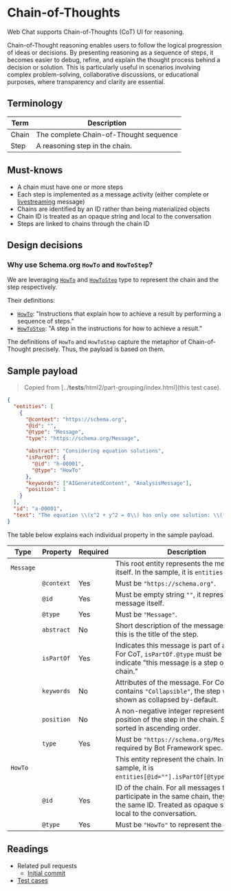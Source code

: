 # Chain-of-Thoughts

Web Chat supports Chain-of-Thoughts (CoT) UI for reasoning.

Chain-of-Thought reasoning enables users to follow the logical progression of ideas or decisions. By presenting reasoning as a sequence of steps, it becomes easier to debug, refine, and explain the thought process behind a decision or solution. This is particularly useful in scenarios involving complex problem-solving, collaborative discussions, or educational purposes, where transparency and clarity are essential.

## Terminology

| Term  | Description                            |
| ----- | -------------------------------------- |
| Chain | The complete Chain-of-Thought sequence |
| Step  | A reasoning step in the chain.         |

## Must-knows

- A chain must have one or more steps
- Each step is implemented as a message activity (either complete or [livestreaming](./LIVESTREAMING.md) message)
- Chains are identified by an ID rather than being materialized objects
- Chain ID is treated as an opaque string and local to the conversation
- Steps are linked to chains through the chain ID

## Design decisions

### Why use Schema.org `HowTo` and `HowToStep`?

We are leveraging [`HowTo`](https://schema.org/HowTo) and [`HowToStep`](https://schema.org/HowToStep) type to represent the chain and the step respectively.

Their definitions:

- [`HowTo`](https://schema.org/HowTo): "Instructions that explain how to achieve a result by performing a sequence of steps."
- [`HowToStep`](https://schema.org/HowToStep): "A step in the instructions for how to achieve a result."

The definitions of `HowTo` and `HowToStep` capture the metaphor of Chain-of-Thought precisely. Thus, the payload is based on them.

## Sample payload

> Copied from [../__tests__/html2/part-grouping/index.html](this test case).

```json
{
  "entities": [
    {
      "@context": "https://schema.org",
      "@id": "",
      "@type": "Message",
      "type": "https://schema.org/Message",

      "abstract": "Considering equation solutions",
      "isPartOf": {
        "@id": "h-00001",
        "@type": "HowTo"
      },
      "keywords": ["AIGeneratedContent", "AnalysisMessage"],
      "position": 1
    }
  ],
  "id": "a-00001",
  "text": "The equation \\(x^2 + y^2 = 0\\) has only one solution: \\((0, 0)\\). This means the graph would only plot a single point at the origin."
}
```

The table below explains each individual property in the sample payload.

| Type      | Property   | Required | Description                                                                                                                                           |
| --------- | ---------- | -------- | ----------------------------------------------------------------------------------------------------------------------------------------------------- |
| `Message` |            |          | This root entity represents the message itself. In the sample, it is `entities[@id=""]`.                                                              |
|           | `@context` | Yes      | Must be `"https://schema.org"`.                                                                                                                       |
|           | `@id`      | Yes      | Must be empty string `""`, it represents the message itself.                                                                                          |
|           | `@type`    | Yes      | Must be `"Message"`.                                                                                                                                  |
|           | `abstract` | No       | Short description of the message. For CoT, this is the title of the step.                                                                             |
|           | `isPartOf` | Yes      | Indicates this message is part of a group. For CoT, `isPartOf.@type` must be `"HowTo"` to indicate "this message is a step of the chain."             |
|           | `keywords` | No       | Attributes of the message. For CoT, if it contains `"Collapsible"`, the step will be shown as collapsed by-default.                                   |
|           | `position` | No       | A non-negative integer representing the position of the step in the chain. Steps are sorted in ascending order.                                       |
|           | `type`     | Yes      | Must be `"https://schema.org/Message"`, required by Bot Framework spec.                                                                               |
| `HowTo`   |            |          | This entity represent the chain. In the sample, it is `entities[@id=""].isPartOf[@type="HowTo"]`.                                                     |
|           | `@id`      | Yes      | ID of the chain. For all messages that participate in the same chain, they share the same ID. Treated as opaque string and local to the conversation. |
|           | `@type`    | Yes      | Must be `"HowTo"` to represent the chain.                                                                                                             |

## Readings

- Related pull requests
  - [Initial commit](https://github.com/microsoft/BotFramework-WebChat/pull/5553)
- [Test cases](/__tests__/html2/part-grouping)
